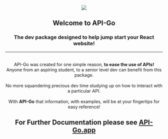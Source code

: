 <div align="center"> 
<img src='https://api-go.app/img/api-go.gif' />

## Welcome to API-Go 
### The dev package designed to help jump start your React website!
<hr>
<br>
API-Go was created for one simple reason, <b>to ease the use of APIs!</b>
<br>
Anyone from an aspiring student, to a senior level dev can benefit from this package.
<br>
<br>
No more squandering precious dev time studying up on
how to interact with a particular API.
<br>
<br>
With <b>API-Go</b> that information, with examples, will be at your fingertips for easy reference!
<br>
<h2>For Further Documentation please see <a href='https://api-go.app/'> API-Go.app</a></h2>
